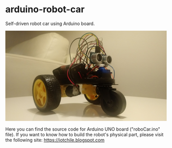 # arduino-robot-car
Self-driven robot car using Arduino board.

![alt tag](assets/roboCar.jpg)

Here you can find the source code for Arduino UNO board ("roboCar.ino" file).
If you want to know how to build the robot's physical part, please visit the following site: https://iotchile.blogspot.com

